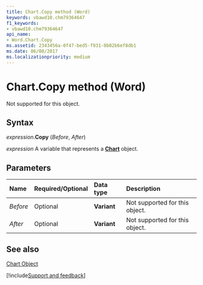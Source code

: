 ```yaml
---
title: Chart.Copy method (Word)
keywords: vbawd10.chm79364647
f1_keywords:
- vbawd10.chm79364647
api_name:
- Word.Chart.Copy
ms.assetid: 2343456a-0f47-bed5-f931-0b02b6ef8db1
ms.date: 06/08/2017
ms.localizationpriority: medium
---
```



# Chart.Copy method (Word)

Not supported for this object.


## Syntax

_expression_.**Copy** (_Before_, _After_)

_expression_ A variable that represents a **[Chart](Word.Chart.md)** object.


## Parameters



|Name|Required/Optional|Data type|Description|
|:-----|:-----|:-----|:-----|
| _Before_|Optional| **Variant**|Not supported for this object.|
| _After_|Optional| **Variant**|Not supported for this object.|

## See also


[Chart Object](Word.Chart.md)

[!include[Support and feedback](~/includes/feedback-boilerplate.md)]